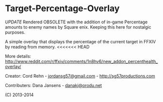 Target-Percentage-Overlay
=========================

*UPDATE* Rendered OBSOLETE with the addition of in-game Percentage amounts to enemy names by Square enix. Keeping this here for nostalgic purposes.

A simple overlay that displays the percentage of the current target in FFXIV by reading from memory.
<<<<<<< HEAD


More details:
http://www.reddit.com/r/ffxiv/comments/1n8hv6/new_addon_percenthealth_overlay/




Creator:
  Cord Rehn - <jordansg57@gmail.com> - http://sg57productions.com

Contributers:
  Dana Jansens - <danakj@orodu.net>

(C) 2013-2014

